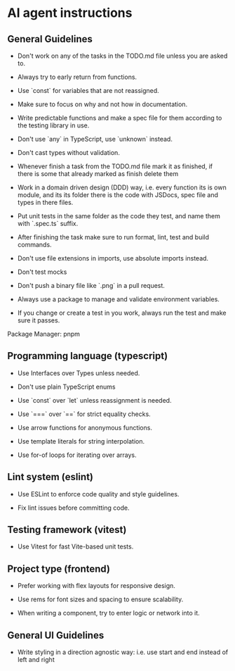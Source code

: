 # AI agent instructions

## General Guidelines

* Don't work on any of the tasks in the TODO.md file unless you are asked to.

* Always try to early return from functions.

* Use \`const\` for variables that are not reassigned.

* Make sure to focus on why and not how in documentation.

* Write predictable functions and make a spec file for them according to the testing library in use.

* Don't use \`any\` in TypeScript, use \`unknown\` instead.

* Don't cast types without validation.

* Whenever finish a task from the TODO.md file mark it as finished, if there is some that already marked as finish delete them

* Work in a domain driven design (DDD) way, i.e. every function its is own module, and its its folder there is the code with JSDocs, spec file and types in there files.

* Put unit tests in the same folder as the code they test, and name them with \`.spec.ts\` suffix.

* After finishing the task make sure to run format, lint, test and build commands.

* Don't use file extensions in imports, use absolute imports instead.

* Don't test mocks

* Don't push a binary file like \`.png\` in a pull request.

* Always use a package to manage and validate environment variables.

* If you change or create a test in you work, always run the test and make sure it passes.

Package Manager: pnpm

## Programming language (typescript)

* Use Interfaces over Types unless needed.

* Don't use plain TypeScript enums

* Use \`const\` over \`let\` unless reassignment is needed.

* Use \`===\` over \`==\` for strict equality checks.

* Use arrow functions for anonymous functions.

* Use template literals for string interpolation.

* Use for-of loops for iterating over arrays.

## Lint system (eslint)

* Use ESLint to enforce code quality and style guidelines.

* Fix lint issues before committing code.

## Testing framework (vitest)

* Use Vitest for fast Vite-based unit tests.

## Project type (frontend)

* Prefer working with flex layouts for responsive design.

* Use rems for font sizes and spacing to ensure scalability.

* When writing a component, try to enter logic or network into it.

## General UI Guidelines

* Write styling in a direction agnostic way: i.e. use start and end instead of left and right
